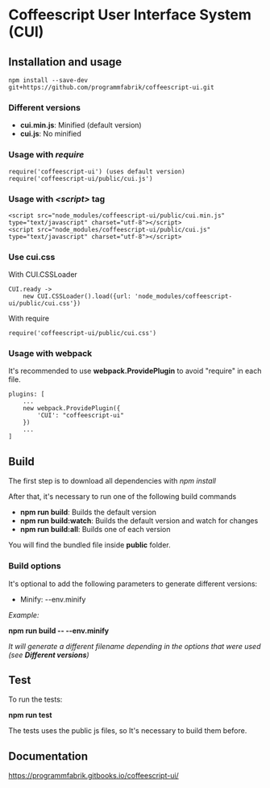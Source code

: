 # Coffeescript User Interface System (CUI)

## Installation and usage

    npm install --save-dev git+https://github.com/programmfabrik/coffeescript-ui.git

### Different versions

- **cui.min.js**: Minified (default version)     
- **cui.js**: No minified

### Usage with *require*

    require('coffeescript-ui') (uses default version)
    require('coffeescript-ui/public/cui.js')
        
### Usage with *\<script\>* tag
 
    <script src="node_modules/coffeescript-ui/public/cui.min.js" type="text/javascript" charset="utf-8"></script>
    <script src="node_modules/coffeescript-ui/public/cui.js" type="text/javascript" charset="utf-8"></script>
  
### Use cui.css

With CUI.CSSLoader

    CUI.ready ->
        new CUI.CSSLoader().load({url: 'node_modules/coffeescript-ui/public/cui.css'})

With require
        
    require('coffeescript-ui/public/cui.css')

### Usage with webpack

It's recommended to use **webpack.ProvidePlugin** to avoid "require" in each file.

    plugins: [
        ...
        new webpack.ProvidePlugin({
            'CUI': "coffeescript-ui"
        })
        ...
    ] 
  
## Build

The first step is to download all dependencies with *npm install*

After that, it's necessary to run one of the following build commands 

- **npm run build**: Builds the default version
- **npm run build:watch**: Builds the default version and watch for changes
- **npm run build:all**: Builds one of each version

You will find the bundled file inside **public** folder.

### Build options

It's optional to add the following parameters to generate different versions:

- Minify: --env.minify

_Example:_

**npm run build -- --env.minify**

_It will generate a different filename depending in the options that were used (see **Different versions**)_

## Test

To run the tests:

**npm run test**

The tests uses the public js files, so It's necessary to build them before.

## Documentation

https://programmfabrik.gitbooks.io/coffeescript-ui/
